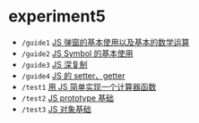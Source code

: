 # experiment5

- `/guide1` [JS 弹窗的基本使用以及基本的数学运算](https://seagulloddy.github.io/homework/front-end/experiment/experiment5/guide1)
- `/guide2` [JS Symbol 的基本使用](https://seagulloddy.github.io/homework/front-end/experiment/experiment5/guide2)
- `/guide3` [JS 深复制](https://seagulloddy.github.io/homework/front-end/experiment/experiment5/guide3)
- `/guide4` [JS 的 setter、getter](https://seagulloddy.github.io/homework/front-end/experiment/experiment5/guide4)
- `/test1` [用 JS 简单实现一个计算器函数](https://seagulloddy.github.io/homework/front-end/experiment/experiment5/test1)
- `/test2` [JS prototype 基础](https://seagulloddy.github.io/homework/front-end/experiment/experiment5/test2)
- `/test3` [JS 对象基础](https://seagulloddy.github.io/homework/front-end/experiment/experiment5/teste)
